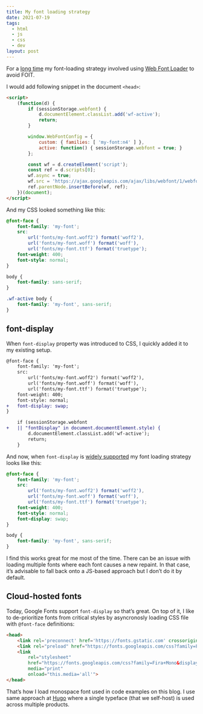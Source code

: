```yaml
---
title: My font loading strategy
date: 2021-07-19
tags:
  - html
  - js
  - css
  - dev
layout: post
---
```


For a [long time](https://gist.github.com/teodragovic/81aa001d6ccf44e25cc82cdf624947f8) my font-loading strategy involved using [Web Font Loader](https://github.com/typekit/webfontloader) to avoid FOIT.

I would add following snippet in the document `<head>`:

```html
<script>
    (function(d) {
        if (sessionStorage.webfont) {
            d.documentElement.classList.add('wf-active');
            return;
        }

        window.WebFontConfig = {
            custom: { families: [ 'my-font:n4' ] },
            active: function() { sessionStorage.webfont = true; }
        };

        const wf = d.createElement('script');
        const ref = d.scripts[0];
        wf.async = true;
        wf.src = 'https://ajax.googleapis.com/ajax/libs/webfont/1/webfont.js';
        ref.parentNode.insertBefore(wf, ref);
    })(document);
</script>
```

And my CSS looked something like this:

```css
@font-face {
    font-family: 'my-font';
    src:
        url('fonts/my-font.woff2') format('woff2'),
        url('fonts/my-font.woff') format('woff'),
        url('fonts/my-font.ttf') format('truetype');
    font-weight: 400;
    font-style: normal;
}

body {
    font-family: sans-serif;
}

.wf-active body {
    font-family: 'my-font', sans-serif;
}
```

## font-display

When `font-display` property was introduced to CSS, I quickly added it to my existing setup.

```diff
@font-face {
    font-family: 'my-font';
    src:
        url('fonts/my-font.woff2') format('woff2'),
        url('fonts/my-font.woff') format('woff'),
        url('fonts/my-font.ttf') format('truetype');
    font-weight: 400;
    font-style: normal;
+   font-display: swap;
}
```

```diff
    if (sessionStorage.webfont
+   || "fontDisplay" in document.documentElement.style) {
        d.documentElement.classList.add('wf-active');
        return;
    }
```

And now, when `font-display` is [widely supported](https://caniuse.com/css-font-rendering-controls) my font loading strategy looks like this:

```css
@font-face {
    font-family: 'my-font';
    src:
        url('fonts/my-font.woff2') format('woff2'),
        url('fonts/my-font.woff') format('woff'),
        url('fonts/my-font.ttf') format('truetype');
    font-weight: 400;
    font-style: normal;
    font-display: swap;
}

body {
    font-family: 'my-font', sans-serif;
}
```

I find this works great for me most of the time. There can be an issue with loading multiple fonts where each font causes a new repaint. In that case, it’s advisable to fall back onto a JS-based approach but I don’t do it by default.

## Cloud-hosted fonts

Today, Google Fonts support `font-display` so that’s great. On top of it, I like to de-prioritize fonts from critical styles by asyncronosly loading CSS file with `@font-face` definitions:

```html
<head>
    <link rel='preconnect' href='https://fonts.gstatic.com' crossorigin>
    <link rel="preload" href="https://fonts.googleapis.com/css?family=Fira+Mono&display=swap" as="style" />
    <link
        rel="stylesheet"
        href="https://fonts.googleapis.com/css?family=Fira+Mono&display=swap"
        media="print"
        onload="this.media='all'">
</head>
```

That’s how I load monospace font used in code examples on this blog. I use same approach at [Hugo](https://withhugo.com) where a single typeface (that we self-host) is used across multiple products.
